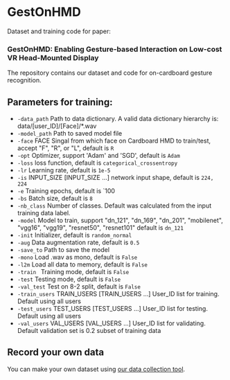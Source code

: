 # GestOnHMD
 Dataset and training code for paper: 

### GestOnHMD: Enabling Gesture-based Interaction on Low-cost VR Head-Mounted Display

The repository contains our dataset and code for on-cardboard gesture recognition. 

## Parameters for training: 

- `-data_path` Path to data dictionary. A valid data dictionary hierarchy is: data/[user_ID]/[Face]/*.wav
- `-model_path` Path to saved model file
- `-face` FACE Singal from which face on Cardboard HMD to train/test, accept "F", "R", or "L", default is `R`
- `-opt` Optimizer, support 'Adam' and 'SGD', default is `Adam`
- `-loss`  loss function, default is `categorical_crossentropy`
- `-lr` Learning rate, default is `1e-5`
- `-is` INPUT_SIZE [INPUT_SIZE ...] network input shape, default is `224, 224`
- `-e`  Training epochs, default is `100
- `-bs` Batch size, default is `8`
- `-nb_class` Number of classes. Default was calculated from the input training data label.
- `-model` Model to train, support "dn_121", "dn_169", "dn_201", "mobilenet", "vgg16", "vgg19", "resnet50", "resnet101" default is `dn_121`
- `-init` Initializer, default is `random_normal`
- `-aug` Data augmentation rate, default is `0.5`
-  `-save_to` Path to save the model
- `-mono`         Load .wav as mono, default is `False`
- `-l2m`         Load all data to memory, default is `False`
- `-train `       Training mode, default is `False`
- `-test`         Testing mode, default is `False`
- `-val_test`       Test on 8-2 split, default is `False`
- `-train_users`  TRAIN_USERS [TRAIN_USERS ...] User_ID list for training. Default using all users
- `-test_users` TEST_USERS [TEST_USERS ...] User_ID list for testing. Default using all users
- `-val_users` VAL_USERS [VAL_USERS ...] User_ID list for validating. Default validation set is 0.2 subset of training data



## Record your own data

You can make your own dataset using [our data collection tool](https://github.com/taizhouchen/GestOnHMD_DataCollection). 
